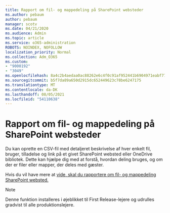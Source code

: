 ```yaml
---
title: Rapport om fil- og mappedeling på SharePoint websteder
ms.author: pebaum
author: pebaum
manager: scotv
ms.date: 04/21/2020
ms.audience: Admin
ms.topic: article
ms.service: o365-administration
ROBOTS: NOINDEX, NOFOLLOW
localization_priority: Normal
ms.collection: Adm_O365
ms.custom:
- "9000192"
- "3049"
ms.openlocfilehash: 8a4c2b4aedaa0ac88262e6c4f0c91af952441b6904971eabf774c2a8b7b58042
ms.sourcegitcommit: b5f7da89a650d2915dc652449623c78be6247175
ms.translationtype: MT
ms.contentlocale: da-DK
ms.lasthandoff: 08/05/2021
ms.locfileid: "54110638"
---
```

# <a name="report-on-file-and-folder-sharing-in-sharepoint-sites"></a>Rapport om fil- og mappedeling på SharePoint websteder

Du kan oprette en CSV-fil med detaljeret beskrivelse af hver enkelt fil, bruger, tilladelse og link på et givet SharePoint websted eller OneDrive bibliotek. Dette kan hjælpe dig med at forstå, hvordan deling bruges, og om der er filer eller mapper, der deles med gæster.

Hvis du vil have mere at [vide, skal du rapportere om fil- og mappedeling SharePoint websted.](https://docs.microsoft.com/sharepoint/sharing-reports)

> [!NOTE]
> Denne funktion installeres i øjeblikket til First Release-lejere og udrulles gradvist til alle produktionslejere.